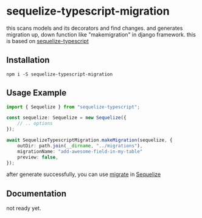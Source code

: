 # sequelize-typescript-migration

this scans models and its decorators and find changes. and generates migration up, down function like "makemigration" in django framework.
this is based on [sequelize-typescript](https://www.npmjs.com/package/sequelize-typescript)

## Installation

```
npm i -S sequelize-typescript-migration
```

## Usage Example

```typescript
import { Sequelize } from "sequelize-typescript";

const sequelize: Sequelize = new Sequelize({
	// .. options
});

await SequelizeTypescriptMigration.makeMigration(sequelize, {
	outDir: path.join(__dirname, "../migrations"),
	migrationName: "add-awesome-field-in-my-table"
	preview: false,
});
```

after generate successfully, you can use [migrate](https://sequelize.org/master/manual/migrations.html) in [Sequelize](https://sequelize.org/)

## Documentation

not ready yet.
